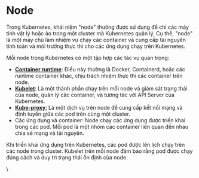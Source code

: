 # Node

Trong Kubernetes, khái niệm "node" thường được sử dụng để chỉ các máy tính vật lý hoặc ảo trong một cluster mà Kubernetes quản lý. Cụ thể, "node" là một máy chủ làm nhiệm vụ chạy các container và cung cấp tài nguyên tính toán và môi trường thực thi cho các ứng dụng chạy trên Kubernetes.

Mỗi node trong Kubernetes có một tập hợp các tác vụ quan trọng:

* [**Container runtime**](https://kubernetes.io/docs/setup/production-environment/container-runtimes/): Điều này thường là Docker, Containerd, hoặc các runtime container khác, chịu trách nhiệm thực thi các container trên node.
* [**Kubelet**](https://kubernetes.io/docs/reference/command-line-tools-reference/kubelet/): Là một thành phần chạy trên mỗi node và giám sát trạng thái của node, quản lý các container, và tương tác với API Server của Kubernetes.
* [**Kube-proxy**:](https://kubernetes.io/docs/reference/command-line-tools-reference/kube-proxy/) Là một dịch vụ trên node để cung cấp kết nối mạng và định tuyến giữa các pod trên cùng một cluster.
* Các ứng dụng và container: Node chạy các ứng dụng được triển khai trong các pod. Mỗi pod là một nhóm các container liên quan đến nhau chia sẻ mạng và tài nguyên.

Khi triển khai ứng dụng trên Kubernetes, các pod được lên lịch chạy trên các node trong cluster. Kubelet trên mỗi node đảm bảo rằng pod được chạy đúng cách và duy trì trạng thái ổn định của node.

\
